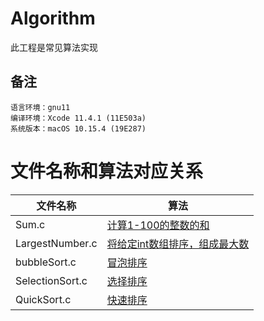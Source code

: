 # Algorithm
此工程是常见算法实现

## 备注
    语言环境：gnu11
    编译环境：Xcode 11.4.1 (11E503a)
    系统版本：macOS 10.15.4 (19E287)

# 文件名称和算法对应关系

|文件名称|算法|
|--|--|
|Sum.c|[计算1-100的整数的和](https://github.com/ghostlordstar/Algorithm/blob/master/AIgorithm/AIgorithm/sum/Sum.c)|
|LargestNumber.c|[将给定int数组排序，组成最大数](https://github.com/ghostlordstar/Algorithm/blob/master/AIgorithm/AIgorithm/sort/LargestNumber.c)|
|bubbleSort.c|[冒泡排序](https://github.com/ghostlordstar/Algorithm/blob/master/AIgorithm/AIgorithm/sort/bubbleSort.c)|
|SelectionSort.c|[选择排序](https://github.com/ghostlordstar/Algorithm/blob/master/AIgorithm/AIgorithm/sort/Selection.c)|
|QuickSort.c|[快速排序](https://github.com/ghostlordstar/Algorithm/blob/master/AIgorithm/AIgorithm/sort/QuickSort.c)|
